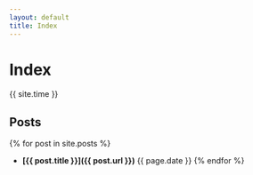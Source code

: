 ```yaml
---
layout: default
title: Index
---
```


# Index
{{ site.time }}

## Posts
{% for post in site.posts %}
* **[{{ post.title }}]({{ post.url }})** {{ page.date }}
{% endfor %}